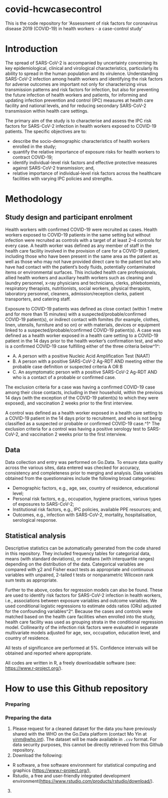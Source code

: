 # covid-hcwcasecontrol
This is the code repository for 'Assessment of risk factors for coronavirus disease 2019 (COVID-19) in health workers - a case-control study'

# Introduction 
The spread of SARS-CoV-2 is accompanied by uncertainty concerning its key epidemiological, clinical and virological characteristics, particularly its ability to spread in the human population and its virulence. Understanding SARS-CoV-2 infection among health workers and identifying the risk factors for adverse outcomes are important not only for characterizing virus transmission patterns and risk factors for infection, but also for preventing the future infection of health workers and patients, for informing and updating infection prevention and control (IPC) measures at health care facility and national levels, and for reducing secondary SARS-CoV-2 transmission within health care settings. </br>

The primary aim of the study is to characterise and assess the IPC risk factors for SARS-CoV-2 infection in health workers exposed to COVID-19 patients. The specific objectives are to: </br>

* describe the socio-demographic characteristics of health workers enrolled in the study; 
* quantify the relative importance of exposure risks for health workers to contract COVID-19;  
* identify individual-level risk factors and effective protective measures against SARS-CoV-2 transmission; and, 
* relative importance of individual-level risk factors across the healthcare facilities with varying IPC policies and strengths. 

# Methodology

## Study design and participant enrolment 
Health workers with confirmed COVID-19 were recruited as cases. Health workers exposed to COVID-19 patients in the same setting but without infection were recruited as controls with a target of at least 2–4 controls for every case. A health worker was defined as any member of staff in the health care facility involved in the provision of care for a COVID-19 patient, including those who have been present in the same area as the patient as well as those who may not have provided direct care to the patient but who have had contact with the patient’s body fluids, potentially contaminated items or environmental surfaces. This included health care professionals, allied health workers and auxiliary health workers such as cleaning and laundry personnel, x-ray physicians and technicians, clerks, phlebotomists, respiratory therapists, nutritionists, social workers, physical therapists, laboratory personnel, cleaners, admission/reception clerks, patient transporters, and catering staff. </br>

Exposure to COVID-19 patients was defined as close contact (within 1 metre and for more than 15 minutes) with a suspected/probable/confirmed COVID-19 patient(s), or indirect contact with fomites (for example, clothes, linen, utensils, furniture and so on) or with materials, devices or equipment linked to a suspected/probable/confirmed COVID-19 patient(s). A case was defined as a health worker exposed in a health care setting to a COVID-19 patient in the 14 days prior to the health worker’s confirmation test, and who is a confirmed COVID-19 case fulfilling either of the three criteria below^1^: </br>

 * A. A person with a positive Nucleic Acid Amplification Test (NAAT) </br>
 * B. A person with a positive SARS-CoV-2 Ag-RDT AND meeting either the probable case definition or suspected criteria A OR B </br>
 * C. An asymptomatic person with a positive SARS-CoV-2 Ag-RDT AND who is a contact of a probable or confirmed case. </br>

The exclusion criteria for a case was having a confirmed COVID-19 case among their close contacts, including in their household, within the previous 14 days (with the exception of the COVID-19 patient(s) to which they were exposed), and vaccination 2 weeks prior to the first interview. </br>

A control was defined as a health worker exposed in a health care setting to a COVID-19 patient in the 14 days prior to recruitment, and who is not being classified as a suspected or probable or confirmed COVID-19 case.^1^ The exclusion criteria for a control was having a positive serology test to SARS-CoV-2, and vaccination 2 weeks prior to the first interview. 

## Data 
Data collection and entry was performed on Go.Data. To ensure data quality across the various sites, data entered was checked for accuracy, consistency and completeness prior to merging and analysis. Data variables obtained from the questionnaires include the following broad categories:  

* Demographic factors, e.g., age, sex, country of residence, educational level;  
* Personal risk factors, e.g., occupation, hygiene practices, various types of exposures to SARS-CoV-2; 
* Institutional risk factors, e.g., IPC policies, available PPE resources; and,
* Outcomes, e.g., infection with SARS-CoV-2, mortality, hospitalisation, serological response. 

## Statistical analysis
Descriptive statistics can be automatically generated from the code shared in this repository. They included frequency tables for categorical data, means (with standard deviations), or medians (with interquartile ranges) depending on the distribution of the data. Categorical variables are compared with χ2 and Fisher exact tests as appropriate and continuous variables with unpaired, 2-tailed t tests or nonparametric Wilcoxon rank sum tests as appropriate.  

Further to the above, codes for regression models can also be found. These are used to identify risk factors for SARS-CoV-2 infection in health workers, i.e., associations between exposure variables and outcome variables. We used conditional logistic regressions to estimate odds ratios (ORs) adjusted for the confounding variables^2^. Because the cases and controls were matched based on the health care facilities when enrolled into the study, health care facility was used as grouping strata in the conditional regression model. Collinearity of the infection risk factors were evaluated in separate multivariate models adjusted for age, sex, occupation, education level, and country of residence. 

All tests of significance are performed at 5%. Confidence intervals will be obtained and reported where appropriate. 

All codes are written in R, a freely downloadable software (see: https://www.r-project.org/). 

# How to use this Github repository 

### Preparing 

### Preparing the data 
1. Please request for a cleaned dataset for the data you have previously shared with the WHO on the Go.Data platform (contact Mo Yin at yinm@who.int). The dataset will be made available in `.csv` format. For data security purposes, this cannot be directly retrieved from this Github repository. 
2. Download the following:
* R software, a free software environment for statistical computing and graphics (https://www.r-project.org/),
* Rstudio, a free and user-friendly integrated development environment(https://www.rstudio.com/products/rstudio/download/).
3.  

